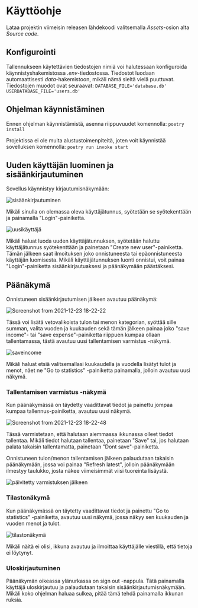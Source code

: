 # Käyttöohje

Lataa projektin viimeisin releasen lähdekoodi valitsemalla *Assets*-osion alta *Source code*.

## Konfigurointi

Tallennukseen käytettävien tiedostojen nimiä voi halutessaan konfiguroida käynnistyshakemistossa *.env*-tiedostossa. Tiedostot luodaan automaattisesti *data*-hakemistoon, mikäli nämä sieltä vielä puuttuvat. Tiedostojen muodot ovat seuraavat:
``DATABASE_FILE='database.db'``
``USERDATABASE_FILE='users.db'``

## Ohjelman käynnistäminen

Ennen ohjelman käynnistämistä, asenna riippuvuudet komennolla:
``poetry install``

Projektissa ei ole muita alustustoimenpiteitä, joten voit käynnistää sovelluksen komennolla:
``poetry run invoke start``

## Uuden käyttäjän luominen ja sisäänkirjautuminen

Sovellus käynnistyy kirjautumisnäkymään:

![sisäänkirjautuminen](https://user-images.githubusercontent.com/93583969/146052369-349ce2a4-0237-4c15-b01e-7373992ee389.png)

Mikäli sinulla on olemassa oleva käyttäjätunnus, syötetään se syötekenttään ja painamalla "Login"-painiketta.

![uusikäyttäjä](https://user-images.githubusercontent.com/93583969/146052426-0efb385c-955f-4faf-9c4d-947c44bd43d0.png)

Mikäli haluat luoda uuden käyttäjätunnuksen, syötetään haluttu käyttäjätunnus syötekenttään ja painetaan "Create new user"-painiketta. Tämän jälkeen saat ilmoituksen joko onnistuneesta tai epäonnistuneesta käyttäjän luomisesta. Mikäli käyttäjätunnuksen luonti onnistui, voit painaa "Login"-painiketta sisäänkirjautuaksesi ja päänäkymään päästäksesi.

## Päänäkymä

Onnistuneen sisäänkirjautumisen jälkeen avautuu päänäkymä:

![Screenshot from 2021-12-23 18-22-22](https://user-images.githubusercontent.com/93583969/147267249-98a4b5cd-ba58-45cd-8915-99c902e64d4a.png)

Tässä voi lisätä vetovalikoista tulon tai menon kategorian, syöttää sille summan, valita vuoden ja kuukauden sekä tämän jälkeen painaa joko "save income"- tai "save expense"-painiketta riippuen kumpaa ollaan tallentamassa, tästä avautuu uusi tallentamisen varmistus -näkymä.

![saveincome](https://user-images.githubusercontent.com/93583969/146052676-6b045501-4e96-4097-b356-2370317c8d32.png)

Mikäli haluat etsiä valitsemallasi kuukaudella ja vuodella lisätyt tulot ja menot, näet ne "Go to statistics" -painiketta painamalla, jolloin avautuu uusi näkymä.

### Tallentamisen varmistus -näkymä

Kun päänäkymässä on täydetty vaadittavat tiedot ja painettu jompaa kumpaa tallennus-painiketta, avautuu uusi näkymä.

![Screenshot from 2021-12-23 18-22-48](https://user-images.githubusercontent.com/93583969/147267207-675974dc-67a4-4353-973c-960d442e471c.png)

Tässä varmistetaan, että halutaan aiemmassa ikkunassa olleet tiedot tallentaa. Mikäli tiedot halutaan tallentaa, painetaan "Save" tai, jos halutaan palata takaisin tallentamatta, painetaan "Dont save"-painiketta.

Onnistuneen tulon/menon tallentamisen jälkeen palaudutaan takaisin päänäkymään, jossa voi painaa "Refresh latest", jolloin päänäkymään ilmestyy taulukko, josta näkee viimeisimmät viisi tuoreinta lisäystä.

![päivitetty varmistuksen jälkeen](https://user-images.githubusercontent.com/93583969/146052725-6c555d12-2ba9-44c8-bd71-743a05d93906.png)

### Tilastonäkymä

Kun päänäkymässä on täytetty vaadittavat tiedot ja painettu "Go to statistics" -painiketta, avautuu uusi näkymä, jossa näkyy sen kuukauden ja vuoden menot ja tulot.

![tilastonäkymä](https://user-images.githubusercontent.com/93583969/146052797-6bc5fff6-8b31-4234-8bc2-ac873fb9be55.png)

Mikäli näitä ei olisi, ikkuna avautuu ja ilmoittaa käyttäjälle viestillä, että tietoja ei löytynyt.

### Uloskirjautuminen

Päänäkymän oikeassa ylänurkassa on sign out -nappula. Tätä painamalla käyttäjä uloskirjautuu ja palaudutaan takaisin sisäänkirjautumisnäkymään. Mikäli koko ohjelman haluaa sulkea, pitää tämä tehdä painamalla ikkunan ruksia.
